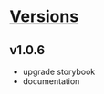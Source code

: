 # [Versions](https://github.com/Tracktor/design-system-tracktor/releases)

## v1.0.6
- upgrade storybook
- documentation
